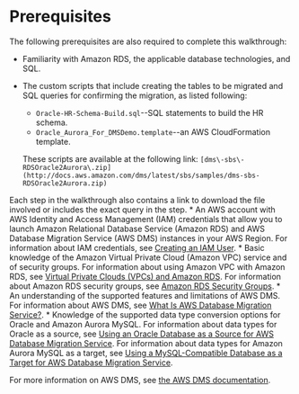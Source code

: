 # Prerequisites<a name="chap-rdsoracle2aurora.prerequisites"></a>

The following prerequisites are also required to complete this walkthrough:
+ Familiarity with Amazon RDS, the applicable database technologies, and SQL\.
+ The custom scripts that include creating the tables to be migrated and SQL queries for confirming the migration, as listed following:
  +  `Oracle-HR-Schema-Build.sql`\-\-SQL statements to build the HR schema\.
  +  `Oracle_Aurora_For_DMSDemo.template`\-\-an AWS CloudFormation template\.

  These scripts are available at the following link: ` [dms\-sbs\-RDSOracle2Aurora\.zip](http://docs.aws.amazon.com/dms/latest/sbs/samples/dms-sbs-RDSOracle2Aurora.zip) ` 

Each step in the walkthrough also contains a link to download the file involved or includes the exact query in the step\. \* An AWS account with AWS Identity and Access Management \(IAM\) credentials that allow you to launch Amazon Relational Database Service \(Amazon RDS\) and AWS Database Migration Service \(AWS DMS\) instances in your AWS Region\. For information about IAM credentials, see [Creating an IAM User](https://docs.aws.amazon.com/dms/latest/userguide/CHAP_SettingUp.html#CHAP_SettingUp.IAM)\. \* Basic knowledge of the Amazon Virtual Private Cloud \(Amazon VPC\) service and of security groups\. For information about using Amazon VPC with Amazon RDS, see [Virtual Private Clouds \(VPCs\) and Amazon RDS](https://docs.aws.amazon.com/AmazonRDS/latest/UserGuide/USER_VPC.html)\. For information about Amazon RDS security groups, see [Amazon RDS Security Groups](https://docs.aws.amazon.com/AmazonRDS/latest/UserGuide/Overview.RDSSecurityGroups.html)\. \* An understanding of the supported features and limitations of AWS DMS\. For information about AWS DMS, see [What Is AWS Database Migration Service?](https://docs.aws.amazon.com/dms/latest/userguide/Welcome.html)\. \* Knowledge of the supported data type conversion options for Oracle and Amazon Aurora MySQL\. For information about data types for Oracle as a source, see [Using an Oracle Database as a Source for AWS Database Migration Service](https://docs.aws.amazon.com/dms/latest/userguide/CHAP_Source.Oracle.html)\. For information about data types for Amazon Aurora MySQL as a target, see [Using a MySQL\-Compatible Database as a Target for AWS Database Migration Service](https://docs.aws.amazon.com/dms/latest/userguide/CHAP_Target.MySQL.html)\.

For more information on AWS DMS, see [the AWS DMS documentation](https://docs.aws.amazon.com/dms/latest/userguide/CHAP_GettingStarted.html)\.